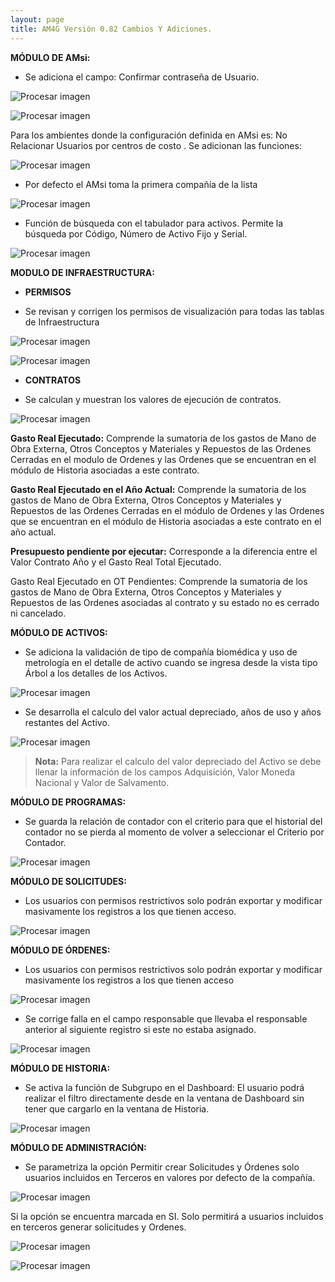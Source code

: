```yaml
---
layout: page
title: AM4G Versión 0.82 Cambios Y Adiciones.
---
```

**MÓDULO DE AMsi:**

- Se adiciona el campo: Confirmar contraseña de Usuario.

![Procesar imagen](../../assets/images/Version82/Imagen1.png)

![Procesar imagen](../../assets/images/Version82/Imagen2.png)


Para los ambientes donde la configuración definida en AMsi es: No Relacionar Usuarios por centros de costo . Se adicionan las funciones:

![Procesar imagen](../../assets/images/Version82/Imagen3.png)


- Por defecto el AMsi toma la primera compañía de la lista

![Procesar imagen](../../assets/images/Version82/Imagen4.png)


- Función de búsqueda con el tabulador para activos. Permite la búsqueda por Código, Número de Activo Fijo y Serial.

![Procesar imagen](../../assets/images/Version82/Imagen5.png)

**MODULO DE INFRAESTRUCTURA:**

* **PERMISOS**

- Se revisan y corrigen los permisos de visualización para todas las tablas de Infraestructura

![Procesar imagen](../../assets/images/Version82/Imagen6.png)

![Procesar imagen](../../assets/images/Version82/Imagen7.png)

* **CONTRATOS**

- Se calculan y muestran los valores de ejecución de contratos.

![Procesar imagen](../../assets/images/Version82/Imagen8.png)

**Gasto Real Ejecutado:** Comprende la sumatoria de los gastos de Mano de Obra Externa, Otros Conceptos y Materiales y Repuestos de las Ordenes Cerradas en el modulo de Ordenes y las Ordenes que se encuentran en el módulo de Historia asociadas a este contrato.

**Gasto Real Ejecutado en el Año Actual:** Comprende la sumatoria de los gastos de Mano de Obra Externa, Otros Conceptos y Materiales y Repuestos de las Ordenes Cerradas en el módulo de Ordenes y las Ordenes que se encuentran en el módulo de Historia asociadas a este contrato en el año actual.

**Presupuesto pendiente por ejecutar:** Corresponde a la diferencia entre el Valor Contrato Año y el Gasto Real Total Ejecutado.

Gasto Real Ejecutado en OT Pendientes: Comprende la sumatoria de los gastos de Mano de Obra Externa, Otros Conceptos y Materiales y Repuestos de las Ordenes asociadas al contrato y su estado no es cerrado ni cancelado.

**MÓDULO DE ACTIVOS:**

- Se adiciona la validación de tipo de compañía biomédica y uso de metrología en el detalle de activo cuando se ingresa desde la vista tipo Árbol a los detalles de los Activos.

![Procesar imagen](../../assets/images/Version82/Imagen9.png)

- Se desarrolla el calculo del valor actual depreciado, años de uso y años restantes del Activo. 

![Procesar imagen](../../assets/images/Version82/Imagen10.png)

> **Nota:** Para realizar el calculo del valor depreciado del Activo se debe llenar la información de los campos Adquisición, Valor Moneda Nacional y Valor de Salvamento. 

**MÓDULO DE PROGRAMAS:**

- Se guarda la relación de contador con el criterio para que el historial del contador no se pierda al momento de volver a seleccionar el Criterio por Contador.

![Procesar imagen](../../assets/images/Version82/Imagen11.png)

**MÓDULO DE SOLICITUDES:**

- Los usuarios con permisos restrictivos solo podrán exportar y modificar masivamente los registros a los que tienen acceso.

![Procesar imagen](../../assets/images/Version82/Imagen12.png)

**MÓDULO DE ÓRDENES:**

- Los usuarios con permisos restrictivos solo podrán exportar y modificar masivamente los registros a los que tienen acceso

![Procesar imagen](../../assets/images/Version82/Imagen13.png)

- Se corrige falla en el campo responsable que llevaba el responsable anterior al siguiente registro si este no estaba asignado.

![Procesar imagen](../../assets/images/Version82/Imagen14.png)

**MÓDULO DE HISTORIA:**

- Se activa la función de Subgrupo en el Dashboard: El usuario podrá realizar el filtro directamente desde en la ventana de Dashboard sin tener que cargarlo en la ventana de Historia.

![Procesar imagen](../../assets/images/Version82/Imagen15.png)

**MÓDULO DE ADMINISTRACIÓN:**

- Se parametriza la opción Permitir crear Solicitudes y Órdenes solo usuarios incluidos en Terceros en valores por defecto de la compañía.

![Procesar imagen](../../assets/images/Version82/Imagen16.png)

Si la opción se encuentra marcada en SI. Solo permitirá a usuarios incluidos en terceros generar solicitudes y Ordenes.

![Procesar imagen](../../assets/images/Version82/Imagen17.png)

![Procesar imagen](../../assets/images/Version82/Imagen18.png)